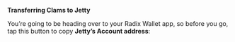 **Transferring Clams to Jetty**

You’re going to be heading over to your Radix Wallet app, so before you go, tap this button to copy **Jetty’s Account address**:
